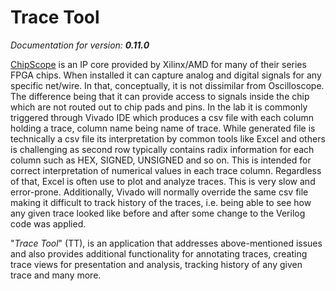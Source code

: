 Trace Tool
===========

_Documentation for version: **0.11.0**_

[ChipScope](https://www.xilinx.com/products/intellectual-property/chipscope_ila.html) is an IP core provided
by Xilinx/AMD for many of their series FPGA chips. When installed it can capture analog and digital signals for any
specific net/wire. In that, conceptually, it is not dissimilar from Oscilloscope. The difference being that it
can provide access to signals inside the chip which are not routed out to chip pads and pins. In the lab it is
commonly triggered through Vivado IDE which produces a csv file with each column holding a trace, column name
being name of trace. While generated file is technically a csv file its interpretation by common tools like Excel
and others is challenging as second row typically contains radix information for each column such as HEX, SIGNED,
UNSIGNED and so on. This is intended for correct interpretation of numerical values in each trace column. Regardless
of that, Excel is often use to plot and analyze traces. This is very slow and error-prone. Additionally, Vivado will
normally override the same csv file making it difficult to track history of the traces, i.e. being able to see
how any given trace looked like before and after some change to the Verilog code was applied.

"_Trace Tool_" (TT), is an application that addresses above-mentioned issues and also provides additional
functionality for annotating traces, creating trace views for presentation and analysis, tracking history of any
given trace and many more.
